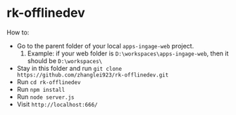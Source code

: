 # rk-offlinedev
How to:
 - Go to the parent folder of your local `apps-ingage-web` project.
    1. Example: if your web folder is `D:\workspaces\apps-ingage-web`, then it should be `D:\workspaces\`
 - Stay in this folder and run `git clone https://github.com/zhanglei923/rk-offlinedev.git`
 - Run `cd rk-offlinedev`
 - Run `npm install`
 - Run `node server.js`
 - Visit `http://localhost:666/`
